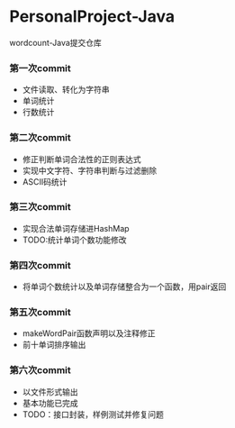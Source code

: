 # PersonalProject-Java
wordcount-Java提交仓库

### 第一次commit
- 文件读取、转化为字符串
- 单词统计
- 行数统计

### 第二次commit
- 修正判断单词合法性的正则表达式
- 实现中文字符、字符串判断与过滤删除
- ASCII码统计

### 第三次commit
- 实现合法单词存储进HashMap
- TODO:统计单词个数功能修改

### 第四次commit
- 将单词个数统计以及单词存储整合为一个函数，用pair返回

### 第五次commit
- makeWordPair函数声明以及注释修正
- 前十单词排序输出

### 第六次commit
- 以文件形式输出
- 基本功能已完成
- TODO：接口封装，样例测试并修复问题